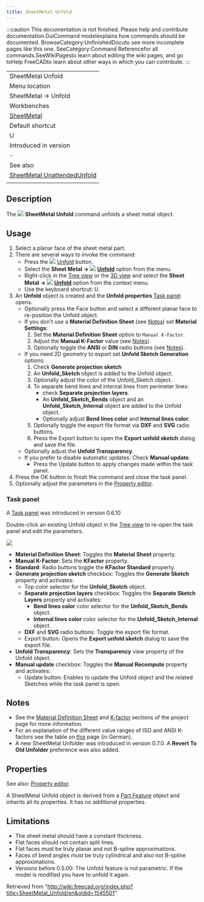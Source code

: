 ```yaml
---
title: SheetMetal Unfold
---
```


:::caution
This documentation is not finished. Please help and contribute documentation.GuiCommand modelexplains how commands should be documented. BrowseCategory:UnfinishedDocuto see more incomplete pages like this one. SeeCategory:Command Referencefor all commands.SeeWikiPagesto learn about editing the wiki pages, and go toHelp FreeCADto learn about other ways in which you can contribute.
:::

|                                                                                           |
| ----------------------------------------------------------------------------------------- |
| SheetMetal Unfold                                                                         |
| Menu location                                                                             |
| SheetMetal → Unfold                                                                       |
| Workbenches                                                                               |
| [SheetMetal](/SheetMetal_Workbench "SheetMetal Workbench")                                |
| Default shortcut                                                                          |
| U                                                                                         |
| Introduced in version                                                                     |
| -                                                                                         |
| See also                                                                                  |
| [SheetMetal UnattendedUnfold](/SheetMetal_UnattendedUnfold "SheetMetal UnattendedUnfold") |
|                                                                                           |

## Description

The ![](/images/SheetMetal_Unfold.svg) **SheetMetal Unfold** command unfolds a sheet metal object.

## Usage

1. Select a planar face of the sheet metal part.
2. There are several ways to invoke the command:
   - Press the ![](/images/SheetMetal_Unfold.svg) [Unfold](/SheetMetal_Unfold "SheetMetal Unfold") button.
   - Select the **Sheet Metal → ![](/images/SheetMetal_Unfold.svg) [Unfold](/SheetMetal_Unfold "SheetMetal Unfold")** option from the menu.
   - Right-click in the [Tree view](/Tree_view "Tree view") or the [3D view](/3D_view "3D view") and select the **Sheet Metal → ![](/images/SheetMetal_Unfold.svg) [Unfold](/SheetMetal_Unfold "SheetMetal Unfold")** option from the context menu.
   - Use the keyboard shortcut: U.
3. An **Unfold** object is created and the **Unfold properties** [Task panel](/Task_panel "Task panel") opens.
   - Optionally press the Face button and select a different planar face to re-position the Unfold object.
   - If you don't use a **Material Definition Sheet** (see [Notes](#Notes)) set **Material Settings**:
     1. Set the **Material Definition Sheet** option to `Manual K-Factor`.
     2. Adjust the **Manual K-Factor** value (see [Notes](#Notes)).
     3. Optionally toggle the **ANSI** or **DIN** radio buttons (see [Notes](#Notes)).
   - If you need 2D geometry to export set **Unfold Sketch Generation** options:
     1. Check **Generate projection sketch**
     2. An **Unfold_Sketch** object is added to the Unfold object.
     3. Optionally adjust the color of the Unfold_Sketch object.
     4. To separate bend lines and internal lines from perimeter lines:
        - check **Separate projection layers**.
        - An **Unfold_Sketch_Bends** object and an **Unfold_Sketch_Internal** object are added to the Unfold object.
        - Optionally adjust **Bend lines color** and **Internal lines color**.
     5. Optionally toggle the export file format via **DXF** and **SVG** radio buttons.
     6. Press the Export button to open the **Export unfold sketch** dialog and save the file.
   - Optionally adjust the **Unfold Transparency**.
   - If you prefer to disable automatic updates: Check **Manual update**.
     - Press the Update button to apply changes made within the task panel.
4. Press the OK button to finish the command and close the task panel.
5. Optionally adjust the parameters in the [Property editor](/Property_editor "Property editor").

### Task panel

A [Task panel](/Task_panel "Task panel") was introduced in version 0.6.10

Double-click an existing Unfold object in the [Tree view](/Tree_view "Tree view") to re-open the task panel and edit the parameters.

![](/images/SheetMetal_Unfold-Task.png)

- **Material Definition Sheet**: Toggles the **Material Sheet** property.
- **Manual K-Factor**: Sets the **KFactor** property.
- **Standard**: Radio buttons toggle the **KFactor Standard** property.
- **Generate projection sketch** checkbox: Toggles the **Generate Sketch** property and activates:
  - Top color selector for the **Unfold_Sketch** object.
  - **Separate projection layers** checkbox: Toggles the **Separate Sketch Layers** property and activates:
    - **Bend lines color** color selector for the **Unfold_Sketch_Bends** object.
    - **Internal lines color** color selector for the **Unfold_Sketch_Internal** object.
  - **DXF** and **SVG** radio buttons: Toggle the export file format.
  - Export button: Opens the **Export unfold sketch** dialog to save the export file.
- **Unfold Transparency**: Sets the **Transparency** view property of the Unfold object.
- **Manual update** checkbox: Toggles the **Manual Recompute** property and activates:
  - Update button: Enables to update the Unfold object and the related Sketches while the task panel is open.

## Notes

- See the [Material Definition Sheet](https://github.com/shaise/FreeCAD_SheetMetal#material-definition-sheet) and [K-factor](https://github.com/shaise/FreeCAD_SheetMetal#physical-material-definitions) sections of the project page for more information.
- For an explanation of the different value ranges of ISO and ANSI K-factors see the table on [this](https://de.wikipedia.org/wiki/Biegeverkürzung#Korrektur_durch_den_sog._k-Faktor) page (in German).
- A new SheetMetal Unfolder was introduced in version 0.7.0. A **Revert To Old Unfolder** preference was also added.

## Properties

See also: [Property editor](/Property_editor "Property editor").

A SheetMetal Unfold object is derived from a [Part Feature](/Part_Feature "Part Feature") object and inherits all its properties. It has no additional properties.

## Limitations

- The sheet metal should have a constant thickness.
- Flat faces should not contain split lines.
- Flat faces must be truly planar and not B-spline approximations.
- Faces of bend angles must be truly cylindrical and also not B-spline approximations.
- Versions before 0.5.00: The Unfold feature is not parametric. If the model is modified you have to unfold it again.

Retrieved from "<http://wiki.freecad.org/index.php?title=SheetMetal_Unfold/en&oldid=1545501>"

